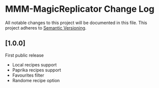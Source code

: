 # MMM-MagicReplicator Change Log
All notable changes to this project will be documented in this file.
This project adheres to [Semantic Versioning](http://semver.org/).


## [1.0.0] 

First public release
- Local recipes support
- Paprika recipes support
- Favourites filter
- Randome recipe option